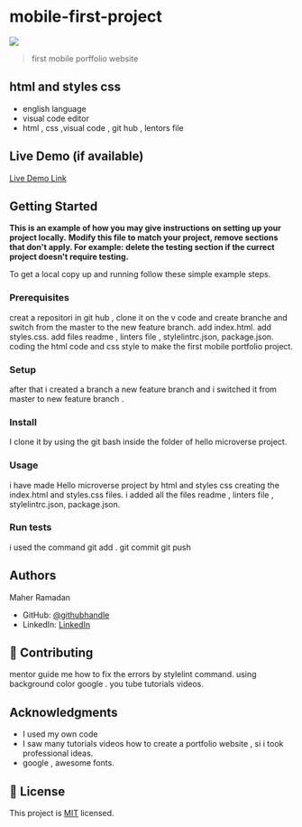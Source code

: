 # mobile-first-project

![](https://img.shields.io/badge/Microverse-blueviolet)


> first mobile porffolio website 

## html and styles css

- english language
- visual code editor
- html , css ,visual code , git hub , lentors file

## Live Demo (if available)

[Live Demo Link](https://livedemo.com)


## Getting Started

**This is an example of how you may give instructions on setting up your project locally.**
**Modify this file to match your project, remove sections that don't apply. For example: delete the testing section if the currect project doesn't require testing.**


To get a local copy up and running follow these simple example steps.

### Prerequisites
creat a repositori in git hub , clone it on the v code and create branche and switch from the master to the new feature branch.
add index.html.
add styles.css.
add  files readme , linters file , stylelintrc.json, package.json.
coding the html code and css style to make the first mobile portfolio project.


### Setup
after that i created a branch a new feature branch and i switched it from master to new feature branch .

### Install
I clone it by using the git bash inside the folder of hello microverse project.
### Usage
i have made Hello microverse project by html and styles css  creating the index.html and styles.css files.
i added all the files readme , linters file , stylelintrc.json, package.json.
### Run tests
i used the command git add .
git commit
git push

## Authors

Maher Ramadan

- GitHub: [@githubhandle](https://github.com/maherramadan78/Myportfolio.git)
- LinkedIn: [LinkedIn](https://www.linkedin.com/in/maher-ramadan-655623a4/)


## 🤝 Contributing

mentor guide me how to fix the errors by stylelint command.
using background color 
google .
you tube tutorials videos. 

## Acknowledgments

- I used my own code
- I saw many tutorials videos how to create a portfolio website , si i took  professional ideas.
- google , awesome fonts.

## 📝 License

This project is [MIT](./LICENSE) licensed.
